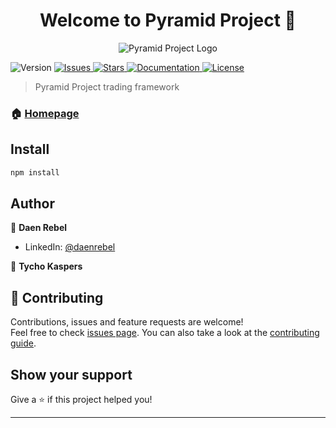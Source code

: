 <h1 align="center">Welcome to Pyramid Project 👋</h1>
<p align="center">
  <img alt="Pyramid Project Logo" src="https://github.com/BlackBinary/pyramid/blob/master/assets/logo.png" />
</p>
<p>
  <img alt="Version" src="https://img.shields.io/badge/version-0.0.1-blue.svg?cacheSeconds=2592000" />
  <a href="https://github.com/BlackBinary/pyramid/issues" target="_blank">
    <img alt="Issues" src="https://img.shields.io/github/issues/BlackBinary/pyramid" />
  </a>
  <a href="https://github.com/BlackBinary/pyramid/stargazers" target="_blank">
    <img alt="Stars" src="https://img.shields.io/github/stars/BlackBinary/pyramid" />
  </a>
  <a href="https://github.com/BlackBinary/pyramid/wiki" target="_blank">
    <img alt="Documentation" src="https://img.shields.io/badge/documentation-yes-brightgreen.svg" />
  </a>
  <a href="https://github.com/BlackBinary/pyramid/blob/master/LICENSE" target="_blank">
    <img alt="License" src="https://img.shields.io/github/license/BlackBinary/pyramid" />
  </a>
</p>

> Pyramid Project trading framework

### 🏠 [Homepage](https://github.com/BlackBinary/pyramid#readme)

## Install

```sh
npm install
```

## Author

👤 **Daen Rebel**

* LinkedIn: [@daenrebel](https://linkedin.com/in/daenrebel)

👤 **Tycho Kaspers**

## 🤝 Contributing

Contributions, issues and feature requests are welcome!<br />Feel free to check [issues page](https://github.com/BlackBinary/pyramid/issues). You can also take a look at the [contributing guide](ssh://git@github.com/BlackBinary/pyramid/blob/master/CONTRIBUTING.md).

## Show your support

Give a ⭐️ if this project helped you!

***
